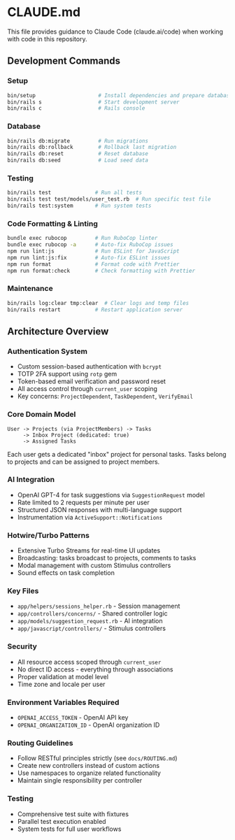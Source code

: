 # CLAUDE.md

This file provides guidance to Claude Code (claude.ai/code) when working with code in this repository.

## Development Commands

### Setup
```bash
bin/setup                    # Install dependencies and prepare database
bin/rails s                  # Start development server
bin/rails c                  # Rails console
```

### Database
```bash
bin/rails db:migrate         # Run migrations
bin/rails db:rollback        # Rollback last migration
bin/rails db:reset           # Reset database
bin/rails db:seed            # Load seed data
```

### Testing
```bash
bin/rails test              # Run all tests
bin/rails test test/models/user_test.rb  # Run specific test file
bin/rails test:system       # Run system tests
```

### Code Formatting & Linting
```bash
bundle exec rubocop         # Run RuboCop linter
bundle exec rubocop -a      # Auto-fix RuboCop issues
npm run lint:js             # Run ESLint for JavaScript
npm run lint:js:fix         # Auto-fix ESLint issues
npm run format              # Format code with Prettier
npm run format:check        # Check formatting with Prettier
```

### Maintenance
```bash
bin/rails log:clear tmp:clear  # Clear logs and temp files
bin/rails restart           # Restart application server
```

## Architecture Overview

### Authentication System
- Custom session-based authentication with `bcrypt`
- TOTP 2FA support using `rotp` gem
- Token-based email verification and password reset
- All access control through `current_user` scoping
- Key concerns: `ProjectDependent`, `TaskDependent`, `VerifyEmail`

### Core Domain Model
```
User -> Projects (via ProjectMembers) -> Tasks
     -> Inbox Project (dedicated: true)
     -> Assigned Tasks
```

Each user gets a dedicated "inbox" project for personal tasks. Tasks belong to projects and can be assigned to project members.

### AI Integration
- OpenAI GPT-4 for task suggestions via `SuggestionRequest` model
- Rate limited to 2 requests per minute per user
- Structured JSON responses with multi-language support
- Instrumentation via `ActiveSupport::Notifications`

### Hotwire/Turbo Patterns
- Extensive Turbo Streams for real-time UI updates
- Broadcasting: tasks broadcast to projects, comments to tasks
- Modal management with custom Stimulus controllers
- Sound effects on task completion

### Key Files
- `app/helpers/sessions_helper.rb` - Session management
- `app/controllers/concerns/` - Shared controller logic
- `app/models/suggestion_request.rb` - AI integration
- `app/javascript/controllers/` - Stimulus controllers

### Security
- All resource access scoped through `current_user`
- No direct ID access - everything through associations
- Proper validation at model level
- Time zone and locale per user

### Environment Variables Required
- `OPENAI_ACCESS_TOKEN` - OpenAI API key
- `OPENAI_ORGANIZATION_ID` - OpenAI organization ID

### Routing Guidelines
- Follow RESTful principles strictly (see `docs/ROUTING.md`)
- Create new controllers instead of custom actions
- Use namespaces to organize related functionality
- Maintain single responsibility per controller

### Testing
- Comprehensive test suite with fixtures
- Parallel test execution enabled
- System tests for full user workflows
